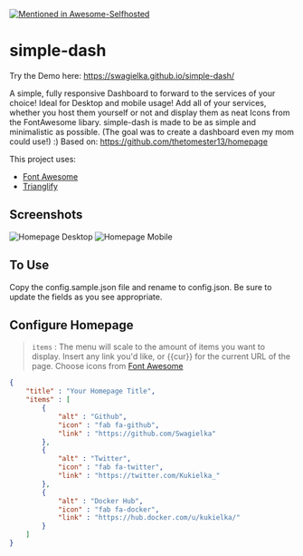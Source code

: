 [![Mentioned in Awesome-Selfhosted](https://awesome.re/mentioned-badge.svg)](https://github.com/Kickball/awesome-selfhosted#personal-dashboards)

# simple-dash

Try the Demo here: https://swagielka.github.io/simple-dash/

A simple, fully responsive Dashboard to forward to the services of your choice! Ideal for Desktop and mobile usage!
Add all of your services, whether you host them yourself or not and display them as neat Icons from the FontAwesome libary.
simple-dash is made to be as simple and minimalistic as possible. (The goal was to create a dashboard even my mom could use!) :)
Based on: https://github.com/thetomester13/homepage

This project uses:
- [Font Awesome](http://fontawesome.io/icons/)
- [Trianglify](https://github.com/qrohlf/trianglify)

## Screenshots

![Homepage Desktop](https://raw.githubusercontent.com/Swagielka/simple-dash/master/example_img/homepage-desktop.jpg)
![Homepage Mobile](https://raw.githubusercontent.com/Swagielka/simple-dash/master/example_img/homepage-mobile.jpg)

## To Use

Copy the config.sample.json file and rename to config.json. Be sure to update the fields as you see appropriate.

## Configure Homepage

> `items` : The menu will scale to the amount of items you want to display. Insert any link you'd like, or {{cur}} for the current URL of the page. Choose icons from [Font Awesome](http://fontawesome.io/icons/)

```json
{
    "title" : "Your Homepage Title",
	"items" : [
		{
			"alt" : "Github",
			"icon" : "fab fa-github",
			"link" : "https://github.com/Swagielka"
		},
		{
			"alt" : "Twitter",
			"icon" : "fab fa-twitter",
			"link" : "https://twitter.com/Kukielka_"
		},
		{
			"alt" : "Docker Hub",
			"icon" : "fab fa-docker",
			"link" : "https://hub.docker.com/u/kukielka/"
		}
	]
}

```
